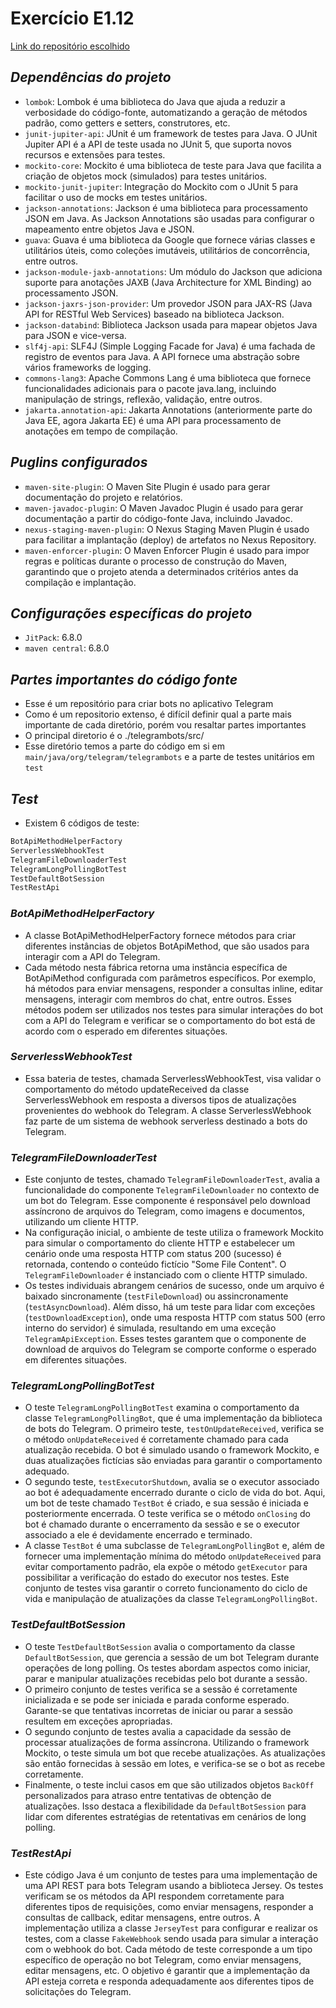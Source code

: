 # Exercício E1.12

[Link do repositório escolhido](https://github.com/rubenlagus/TelegramBots)

## *Dependências do projeto*

* `lombok`: Lombok é uma biblioteca do Java que ajuda a reduzir a verbosidade do código-fonte, automatizando a geração de métodos padrão, como getters e setters, construtores, etc.
* `junit-jupiter-api`: JUnit é um framework de testes para Java. O JUnit Jupiter API é a API de teste usada no JUnit 5, que suporta novos recursos e extensões para testes.
* `mockito-core`: Mockito é uma biblioteca de teste para Java que facilita a criação de objetos mock (simulados) para testes unitários.
* `mockito-junit-jupiter`: Integração do Mockito com o JUnit 5 para facilitar o uso de mocks em testes unitários.
* `jackson-annotations`: Jackson é uma biblioteca para processamento JSON em Java. As Jackson Annotations são usadas para configurar o mapeamento entre objetos Java e JSON.
* `guava`: Guava é uma biblioteca da Google que fornece várias classes e utilitários úteis, como coleções imutáveis, utilitários de concorrência, entre outros.
* `jackson-module-jaxb-annotations`: Um módulo do Jackson que adiciona suporte para anotações JAXB (Java Architecture for XML Binding) ao processamento JSON.
* `jackson-jaxrs-json-provider`: Um provedor JSON para JAX-RS (Java API for RESTful Web Services) baseado na biblioteca Jackson.
* `jackson-databind`: Biblioteca Jackson usada para mapear objetos Java para JSON e vice-versa.
* `slf4j-api`: SLF4J (Simple Logging Facade for Java) é uma fachada de registro de eventos para Java. A API fornece uma abstração sobre vários frameworks de logging.
* `commons-lang3`: Apache Commons Lang é uma biblioteca que fornece funcionalidades adicionais para o pacote java.lang, incluindo manipulação de strings, reflexão, validação, entre outros.
* `jakarta.annotation-api`: Jakarta Annotations (anteriormente parte do Java EE, agora Jakarta EE) é uma API para processamento de anotações em tempo de compilação.


## *Puglins configurados*

* `maven-site-plugin`: O Maven Site Plugin é usado para gerar documentação do projeto e relatórios.
* `maven-javadoc-plugin`: O Maven Javadoc Plugin é usado para gerar documentação a partir do código-fonte Java, incluindo Javadoc.
* `nexus-staging-maven-plugin`: O Nexus Staging Maven Plugin é usado para facilitar a implantação (deploy) de artefatos no Nexus Repository.
* `maven-enforcer-plugin`: O Maven Enforcer Plugin é usado para impor regras e políticas durante o processo de construção do Maven, garantindo que o projeto atenda a determinados critérios antes da compilação e implantação.

## *Configurações específicas do projeto*

* `JitPack`: 6.8.0
* `maven central`: 6.8.0


## *Partes importantes do código fonte*


* Esse é um repositório para criar bots no aplicativo Telegram
* Como é um repositorio extenso, é difícil definir qual a parte mais importante de cada diretório, porém vou resaltar partes importantes
* O principal diretorio é o ./telegrambots/src/
* Esse diretório temos a parte do código em si em `main/java/org/telegram/telegrambots` e a parte de testes unitários em `test`

## *Test*

* Existem 6 códigos de teste: 

```java
BotApiMethodHelperFactory
ServerlessWebhookTest
TelegramFileDownloaderTest
TelegramLongPollingBotTest
TestDefaultBotSession
TestRestApi
```
### *BotApiMethodHelperFactory*

* A classe BotApiMethodHelperFactory fornece métodos para criar diferentes instâncias de objetos BotApiMethod, que são usados para interagir com a API do Telegram.
* Cada método nesta fábrica retorna uma instância específica de BotApiMethod configurada com parâmetros específicos. Por exemplo, há métodos para enviar mensagens, responder a consultas inline, editar mensagens, interagir com membros do chat, entre outros. Esses métodos podem ser utilizados nos testes para simular interações do bot com a API do Telegram e verificar se o comportamento do bot está de acordo com o esperado em diferentes situações.

### *ServerlessWebhookTest*

* Essa bateria de testes, chamada ServerlessWebhookTest, visa validar o comportamento do método updateReceived da classe ServerlessWebhook em resposta a diversos tipos de atualizações provenientes do webhook do Telegram. A classe ServerlessWebhook faz parte de um sistema de webhook serverless destinado a bots do Telegram.

### *TelegramFileDownloaderTest*

* Este conjunto de testes, chamado `TelegramFileDownloaderTest`, avalia a funcionalidade do componente `TelegramFileDownloader` no contexto de um bot do Telegram. Esse componente é responsável pelo download assíncrono de arquivos do Telegram, como imagens e documentos, utilizando um cliente HTTP.
* Na configuração inicial, o ambiente de teste utiliza o framework Mockito para simular o comportamento do cliente HTTP e estabelecer um cenário onde uma resposta HTTP com status 200 (sucesso) é retornada, contendo o conteúdo fictício "Some File Content". O `TelegramFileDownloader` é instanciado com o cliente HTTP simulado.
* Os testes individuais abrangem cenários de sucesso, onde um arquivo é baixado sincronamente (`testFileDownload`) ou assincronamente (`testAsyncDownload`). Além disso, há um teste para lidar com exceções (`testDownloadException`), onde uma resposta HTTP com status 500 (erro interno do servidor) é simulada, resultando em uma exceção `TelegramApiException`. Esses testes garantem que o componente de download de arquivos do Telegram se comporte conforme o esperado em diferentes situações.

### *TelegramLongPollingBotTest*

* O teste `TelegramLongPollingBotTest` examina o comportamento da classe `TelegramLongPollingBot`, que é uma implementação da biblioteca de bots do Telegram. O primeiro teste, `testOnUpdateReceived`, verifica se o método `onUpdateReceived` é corretamente chamado para cada atualização recebida. O bot é simulado usando o framework Mockito, e duas atualizações fictícias são enviadas para garantir o comportamento adequado.
* O segundo teste, `testExecutorShutdown`, avalia se o executor associado ao bot é adequadamente encerrado durante o ciclo de vida do bot. Aqui, um bot de teste chamado `TestBot` é criado, e sua sessão é iniciada e posteriormente encerrada. O teste verifica se o método `onClosing` do bot é chamado durante o encerramento da sessão e se o executor associado a ele é devidamente encerrado e terminado.
* A classe `TestBot` é uma subclasse de `TelegramLongPollingBot` e, além de fornecer uma implementação mínima do método `onUpdateReceived` para evitar comportamento padrão, ela expõe o método `getExecutor` para possibilitar a verificação do estado do executor nos testes. Este conjunto de testes visa garantir o correto funcionamento do ciclo de vida e manipulação de atualizações da classe `TelegramLongPollingBot`.

### *TestDefaultBotSession*

* O teste `TestDefaultBotSession` avalia o comportamento da classe `DefaultBotSession`, que gerencia a sessão de um bot Telegram durante operações de long polling. Os testes abordam aspectos como iniciar, parar e manipular atualizações recebidas pelo bot durante a sessão.
* O primeiro conjunto de testes verifica se a sessão é corretamente inicializada e se pode ser iniciada e parada conforme esperado. Garante-se que tentativas incorretas de iniciar ou parar a sessão resultem em exceções apropriadas.
* O segundo conjunto de testes avalia a capacidade da sessão de processar atualizações de forma assíncrona. Utilizando o framework Mockito, o teste simula um bot que recebe atualizações. As atualizações são então fornecidas à sessão em lotes, e verifica-se se o bot as recebe corretamente.
* Finalmente, o teste inclui casos em que são utilizados objetos `BackOff` personalizados para atraso entre tentativas de obtenção de atualizações. Isso destaca a flexibilidade da `DefaultBotSession` para lidar com diferentes estratégias de retentativas em cenários de long polling.

### *TestRestApi*

* Este código Java é um conjunto de testes para uma implementação de uma API REST para bots Telegram usando a biblioteca Jersey. Os testes verificam se os métodos da API respondem corretamente para diferentes tipos de requisições, como enviar mensagens, responder a consultas de callback, editar mensagens, entre outros. A implementação utiliza a classe `JerseyTest` para configurar e realizar os testes, com a classe `FakeWebhook` sendo usada para simular a interação com o webhook do bot. Cada método de teste corresponde a um tipo específico de operação no bot Telegram, como enviar mensagens, editar mensagens, etc. O objetivo é garantir que a implementação da API esteja correta e responda adequadamente aos diferentes tipos de solicitações do Telegram.
